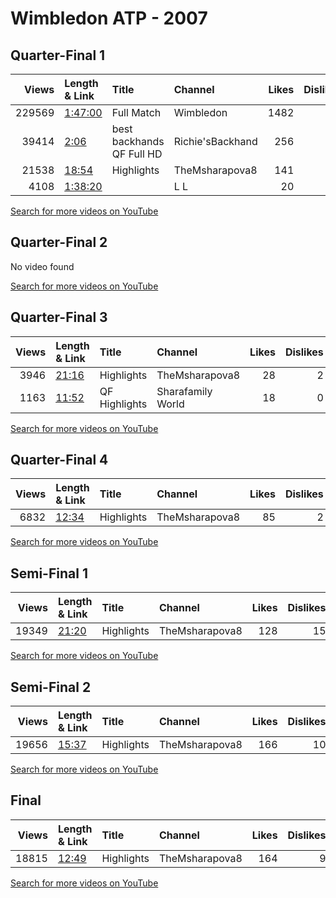 
# Wimbledon ATP - 2007
    
## Quarter-Final 1
|   Views | Length & Link                                          | Title                         | Channel          |   Likes |   Dislikes |
|--------:|:-------------------------------------------------------|:------------------------------|:-----------------|--------:|-----------:|
|  229569 | [1:47:00](https://www.youtube.com/watch?v=2Ny-8rqeRhI) | Full Match                    | Wimbledon        |    1482 |         79 |
|   39414 | [2:06](https://www.youtube.com/watch?v=CKRFq6ogFlw)    | best backhands     QF Full HD | Richie'sBackhand |     256 |         16 |
|   21538 | [18:54](https://www.youtube.com/watch?v=F3T_LK6d6vg)   | Highlights                    | TheMsharapova8   |     141 |         20 |
|    4108 | [1:38:20](https://www.youtube.com/watch?v=t2efIGb4zf0) |                               | L L              |      20 |          1 |

[Search for more videos on YouTube](https://www.youtube.com/results?search_query=%22wimbledon%22+%22Henin%22+%22Williams%22+%222007%22+%22highlights%22)     

## Quarter-Final 2
No video found

[Search for more videos on YouTube](https://www.youtube.com/results?search_query=%22wimbledon%22+%22Bartoli%22+%22Krajicek%22+%222007%22+%22highlights%22)     

## Quarter-Final 3
|   Views | Length & Link                                        | Title         | Channel           |   Likes |   Dislikes |
|--------:|:-----------------------------------------------------|:--------------|:------------------|--------:|-----------:|
|    3946 | [21:16](https://www.youtube.com/watch?v=bp4LBpNqSKc) | Highlights    | TheMsharapova8    |      28 |          2 |
|    1163 | [11:52](https://www.youtube.com/watch?v=_NCdsuo11v0) | QF Highlights | Sharafamily World |      18 |          0 |

[Search for more videos on YouTube](https://www.youtube.com/results?search_query=%22wimbledon%22+%22Ivanovic%22+%22Vaidisova%22+%222007%22+%22highlights%22)     

## Quarter-Final 4
|   Views | Length & Link                                        | Title      | Channel        |   Likes |   Dislikes |
|--------:|:-----------------------------------------------------|:-----------|:---------------|--------:|-----------:|
|    6832 | [12:34](https://www.youtube.com/watch?v=FWhb3HtYEA8) | Highlights | TheMsharapova8 |      85 |          2 |

[Search for more videos on YouTube](https://www.youtube.com/results?search_query=%22wimbledon%22+%22Williams%22+%22Kuznetsova%22+%222007%22+%22highlights%22)     

## Semi-Final 1
|   Views | Length & Link                                        | Title      | Channel        |   Likes |   Dislikes |
|--------:|:-----------------------------------------------------|:-----------|:---------------|--------:|-----------:|
|   19349 | [21:20](https://www.youtube.com/watch?v=v4Mk-l-alGI) | Highlights | TheMsharapova8 |     128 |         15 |

[Search for more videos on YouTube](https://www.youtube.com/results?search_query=%22wimbledon%22+%22Bartoli%22+%22Henin%22+%222007%22+%22highlights%22)     

## Semi-Final 2
|   Views | Length & Link                                        | Title      | Channel        |   Likes |   Dislikes |
|--------:|:-----------------------------------------------------|:-----------|:---------------|--------:|-----------:|
|   19656 | [15:37](https://www.youtube.com/watch?v=FWM0HcnGxvY) | Highlights | TheMsharapova8 |     166 |         10 |

[Search for more videos on YouTube](https://www.youtube.com/results?search_query=%22wimbledon%22+%22Williams%22+%22Ivanovic%22+%222007%22+%22highlights%22)     

## Final
|   Views | Length & Link                                        | Title      | Channel        |   Likes |   Dislikes |
|--------:|:-----------------------------------------------------|:-----------|:---------------|--------:|-----------:|
|   18815 | [12:49](https://www.youtube.com/watch?v=aJaJNsjM9I4) | Highlights | TheMsharapova8 |     164 |          9 |

[Search for more videos on YouTube](https://www.youtube.com/results?search_query=%22wimbledon%22+%22Williams%22+%22Bartoli%22+%222007%22+%22highlights%22)     
